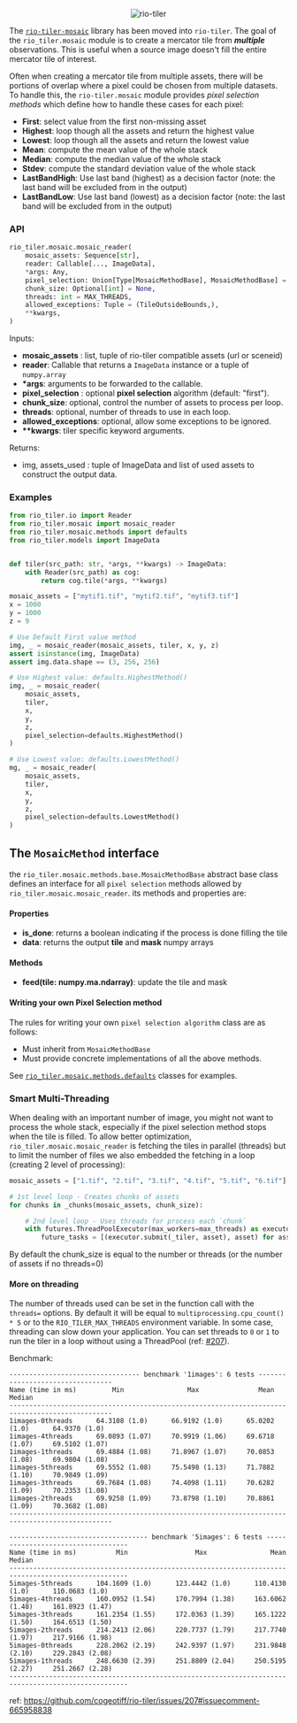 
<p align="center">
  <img src="https://user-images.githubusercontent.com/10407788/57467798-30505800-7251-11e9-9bde-6f50801dc851.png" style="max-width: 800px;" alt="rio-tiler"></a>
</p>

The [`rio-tiler-mosaic`](https://github.com/cogeotiff/rio-tiler-mosaic) library has been moved into `rio-tiler`. The goal of the
`rio_tiler.mosaic` module is to create a mercator tile from **_multiple_**
observations. This is useful when a source image doesn't fill the entire
mercator tile of interest.

Often when creating a mercator tile from multiple assets, there will be portions
of overlap where a pixel could be chosen from multiple datasets. To handle this,
the `rio-tiler.mosaic` module provides _pixel selection methods_ which define
how to handle these cases for each pixel:

- **First**: select value from the first non-missing asset
- **Highest**: loop though all the assets and return the highest value
- **Lowest**: loop though all the assets and return the lowest value
- **Mean**: compute the mean value of the whole stack
- **Median**: compute the median value of the whole stack
- **Stdev**: compute the standard deviation value of the whole stack
- **LastBandHigh**: Use last band (highest) as a decision factor (note: the last band will be excluded from in the output)
- **LastBandLow**: Use last band (lowest) as a decision factor (note: the last band will be excluded from in the output)

### API

```python
rio_tiler.mosaic.mosaic_reader(
    mosaic_assets: Sequence[str],
    reader: Callable[..., ImageData],
    *args: Any,
    pixel_selection: Union[Type[MosaicMethodBase], MosaicMethodBase] = FirstMethod,
    chunk_size: Optional[int] = None,
    threads: int = MAX_THREADS,
    allowed_exceptions: Tuple = (TileOutsideBounds,),
    **kwargs,
)
```
Inputs:

- **mosaic_assets** : list, tuple of rio-tiler compatible assets (url or sceneid)
- **reader**: Callable that returns a `ImageData` instance or a tuple of `numpy.array`
- **\*args**: arguments to be forwarded to the callable.
- **pixel_selection** : optional **pixel selection** algorithm (default: "first").
- **chunk_size**: optional, control the number of assets to process per loop.
- **threads**: optional, number of threads to use in each loop.
- **allowed_exceptions**: optional, allow some exceptions to be ignored.
- **\*\*kwargs**: tiler specific keyword arguments.

Returns:
- img, assets_used : tuple of ImageData and list of used assets to construct the output data.

### Examples

```python
from rio_tiler.io import Reader
from rio_tiler.mosaic import mosaic_reader
from rio_tiler.mosaic.methods import defaults
from rio_tiler.models import ImageData


def tiler(src_path: str, *args, **kwargs) -> ImageData:
    with Reader(src_path) as cog:
        return cog.tile(*args, **kwargs)

mosaic_assets = ["mytif1.tif", "mytif2.tif", "mytif3.tif"]
x = 1000
y = 1000
z = 9

# Use Default First value method
img, _ = mosaic_reader(mosaic_assets, tiler, x, y, z)
assert isinstance(img, ImageData)
assert img.data.shape == (3, 256, 256)

# Use Highest value: defaults.HighestMethod()
img, _ = mosaic_reader(
    mosaic_assets,
    tiler,
    x,
    y,
    z,
    pixel_selection=defaults.HighestMethod()
)

# Use Lowest value: defaults.LowestMethod()
mg, _ = mosaic_reader(
    mosaic_assets,
    tiler,
    x,
    y,
    z,
    pixel_selection=defaults.LowestMethod()
)
```

## The `MosaicMethod` interface

the `rio_tiler.mosaic.methods.base.MosaicMethodBase` abstract base class defines an interface for all `pixel selection` methods allowed by `rio_tiler.mosaic.mosaic_reader`. its methods and properties are:

#### Properties

- **is_done**: returns a boolean indicating if the process is done filling the tile
- **data**: returns the output **tile** and **mask** numpy arrays

#### Methods

- **feed(tile: numpy.ma.ndarray)**: update the tile and mask

#### Writing your own Pixel Selection method

The rules for writing your own `pixel selection algorithm` class are as follows:

- Must inherit from `MosaicMethodBase`
- Must provide concrete implementations of all the above methods.

See [`rio_tiler.mosaic.methods.defaults`](https://github.com/cogeotiff/rio-tiler/blob/main/rio_tiler/mosaic/methods/defaults.py) classes for examples.

### Smart Multi-Threading

When dealing with an important number of image, you might not want to process the whole stack, especially if the pixel selection method stops when the tile is filled. To allow better optimization, `rio_tiler.mosaic.mosaic_reader` is fetching the tiles in parallel (threads) but to limit the number of files we also embedded the fetching in a loop (creating 2 level of processing):

```python
mosaic_assets = ["1.tif", "2.tif", "3.tif", "4.tif", "5.tif", "6.tif"]

# 1st level loop - Creates chunks of assets
for chunks in _chunks(mosaic_assets, chunk_size):

    # 2nd level loop - Uses threads for process each `chunk`
    with futures.ThreadPoolExecutor(max_workers=max_threads) as executor:
        future_tasks = [(executor.submit(_tiler, asset), asset) for asset in chunks]
```
By default the chunk_size is equal to the number or threads (or the number of assets if no threads=0)

#### More on threading

The number of threads used can be set in the function call with the `threads=` options. By default it will be equal to `multiprocessing.cpu_count() * 5` or to the `RIO_TILER_MAX_THREADS` environment variable.
In some case, threading can slow down your application. You can set threads to `0` or `1` to run the tiler in a loop without using a ThreadPool (ref: [#207](https://github.com/cogeotiff/rio-tiler/issues/207)).

Benchmark:
```
--------------------------------- benchmark '1images': 6 tests ---------------------------------
Name (time in ms)         Min                Max               Mean             Median
------------------------------------------------------------------------------------------------
1images-0threads      64.3108 (1.0)      66.9192 (1.0)      65.0202 (1.0)      64.9370 (1.0)
1images-4threads      69.0893 (1.07)     70.9919 (1.06)     69.6718 (1.07)     69.5102 (1.07)
1images-1threads      69.4884 (1.08)     71.8967 (1.07)     70.0853 (1.08)     69.9804 (1.08)
1images-5threads      69.5552 (1.08)     75.5498 (1.13)     71.7882 (1.10)     70.9849 (1.09)
1images-3threads      69.7684 (1.08)     74.4098 (1.11)     70.6282 (1.09)     70.2353 (1.08)
1images-2threads      69.9258 (1.09)     73.8798 (1.10)     70.8861 (1.09)     70.3682 (1.08)
------------------------------------------------------------------------------------------------

----------------------------------- benchmark '5images': 6 tests -----------------------------------
Name (time in ms)          Min                 Max                Mean              Median
----------------------------------------------------------------------------------------------------
5images-5threads      104.1609 (1.0)      123.4442 (1.0)      110.4130 (1.0)      110.0683 (1.0)
5images-4threads      160.0952 (1.54)     170.7994 (1.38)     163.6062 (1.48)     161.8923 (1.47)
5images-3threads      161.2354 (1.55)     172.0363 (1.39)     165.1222 (1.50)     164.6513 (1.50)
5images-2threads      214.2413 (2.06)     220.7737 (1.79)     217.7740 (1.97)     217.9166 (1.98)
5images-0threads      228.2062 (2.19)     242.9397 (1.97)     231.9848 (2.10)     229.2843 (2.08)
5images-1threads      248.6630 (2.39)     251.8809 (2.04)     250.5195 (2.27)     251.2667 (2.28)
----------------------------------------------------------------------------------------------------
```
ref: https://github.com/cogeotiff/rio-tiler/issues/207#issuecomment-665958838

